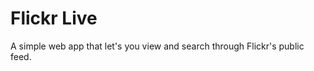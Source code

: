 Flickr Live
===========

A simple web app that let's you view and search through
Flickr's public feed.

